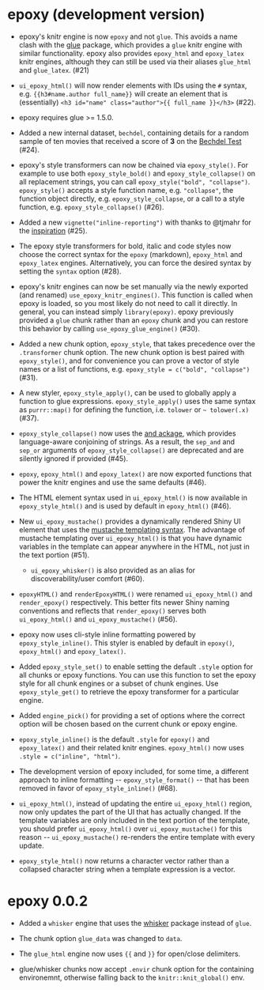 # epoxy (development version)

* epoxy's knitr engine is now `epoxy` and not `glue`. This avoids a name clash
  with the [glue](https://glue.tidyverse.org) package, which provides a `glue`
  knitr engine with similar functionality. epoxy also provides `epoxy_html` and
  `epoxy_latex` knitr engines, although they can still be used via their aliases
  `glue_html` and `glue_latex`. (#21)

* `ui_epoxy_html()` will now render elements with IDs using the `#` syntax, e.g.
  `{{h3#name.author full_name}}` will create an element that is (essentially)
  `<h3 id="name" class="author">{{ full_name }}</h3>` (#22).

* epoxy requires glue >= 1.5.0.

* Added a new internal dataset, `bechdel`, containing details for a random
  sample of ten movies that received a score of **3** on the
  [Bechdel Test](https://bechdeltest.com) (#24).

* epoxy's style transformers can now be chained via `epoxy_style()`. For example
  to use both `epoxy_style_bold()` and `epoxy_style_collapse()` on all
  replacement strings, you can call `epoxy_style("bold", "collapse")`.
  `epoxy_style()` accepts a style function name, e.g. `"collapse"`, the function
  object directly, e.g. `epoxy_style_collapse`, or a call to a style function,
  e.g. `epoxy_style_collapse()` (#26).

* Added a new `vignette("inline-reporting")` with thanks to @tjmahr for the
  [inspiration](https://www.tjmahr.com/lists-knitr-secret-weapon/) (#25).

* The epoxy style transformers for bold, italic and code styles now choose the
  correct syntax for the `epoxy` (markdown), `epoxy_html` and `epoxy_latex`
  engines. Alternatively, you can force the desired syntax by setting the
  `syntax` option (#28).

* epoxy's knitr engines can now be set manually via the newly exported (and
  renamed) `use_epoxy_knitr_engines()`. This function is called when epoxy is
  loaded, so you most likely do not need to call it directly. In general, you
  can instead simply `library(epoxy)`. epoxy previously provided a `glue` chunk
  rather than an `epoxy` chunk and you can restore this behavior by calling
  `use_epoxy_glue_engine()` (#30).

* Added a new chunk option, `epoxy_style`, that takes precedence over the
  `.transformer` chunk option. The new chunk option is best paired with
  `epoxy_style()`, and for convenience you can prove a vector of style names or
  a list of functions, e.g. `epoxy_style = c("bold", "collapse")` (#31).

* A new styler, `epoxy_style_apply()`, can be used to globally apply a
  function to glue expressions. `epoxy_style_apply()` uses the same syntax as
  `purrr::map()` for defining the function, i.e. `tolower` or `~ tolower(.x)`
  (#37).

* `epoxy_style_collapse()` now uses the [and ackage](https://and.rossellhayes.com/),
  which provides language-aware conjoining of strings. As a result, the
  `sep_and` and `sep_or` arguments of `epoxy_style_collapse()` are deprecated
  and are silently ignored if provided (#45).

* `epoxy`, `epoxy_html()` and `epoxy_latex()` are now exported functions that
  power the knitr engines and use the same defaults (#46).

* The HTML element syntax used in `ui_epoxy_html()` is now available in
  `epoxy_style_html()` and is used by default in `epoxy_html()` (#46).

* New `ui_epoxy_mustache()` provides a dynamically rendered Shiny UI element
  that uses the [mustache templating syntax](https://mustache.github.io/). The
  advantage of mustache templating over `ui_epoxy_html()` is that you have dynamic
  variables in the template can appear anywhere in the HTML, not just in the
  text portion (#51).

  * `ui_epoxy_whisker()` is also provided as an alias for discoverability/user
    comfort (#60).

* `epoxyHTML()` and `renderEpoxyHTML()` were renamed `ui_epoxy_html()` and
  `render_epoxy()` respectively. This better fits newer Shiny naming conventions
  and reflects that `render_epoxy()` serves both `ui_epoxy_html()` and
  `ui_epoxy_mustache()` (#56).

* epoxy now uses cli-style inline formatting powered by `epoxy_style_inline()`.
  This styler is enabled by default in `epoxy()`, `epoxy_html()` and
  `epoxy_latex()`.

* Added `epoxy_style_set()` to enable setting the default `.style` option for
  all chunks or epoxy functions. You can use this function to set the epoxy
  style for all chunk engines or a subset of chunk engines. Use
  `epoxy_style_get()` to retrieve the epoxy transformer for a particular engine.

* Added `engine_pick()` for providing a set of options where the correct option
  will be chosen based on the current chunk or epoxy engine.

* `epoxy_style_inline()` is the default `.style` for `epoxy()` and `epoxy_latex()`
  and their related knitr engines. `epoxy_html()` now uses
  `.style = c("inline", "html")`.

* The development version of epoxy included, for some time, a different approach
  to inline formatting -- `epoxy_style_format()` -- that has been removed in
  favor of `epoxy_style_inline()` (#68).

* `ui_epoxy_html()`, instead of updating the entire `ui_epoxy_html()` region,
  now only updates the part of the UI that has actually changed. If the template
  variables are only included in the text portion of the template, you should
  prefer `ui_epoxy_html()` over `ui_epoxy_mustache()` for this reason --
  `ui_epoxy_mustache()` re-renders the entire template with every update.

* `epoxy_style_html()` now returns a character vector rather than a collapsed
  character string when a template expression is a vector.

# epoxy 0.0.2

* Added a `whisker` engine that uses the [whisker](https://github.com/edwindj/whisker)
  package instead of `glue`.

* The chunk option `glue_data` was changed to `data`.

* The `glue_html` engine now uses `{{` and `}}` for open/close delimiters.

* glue/whisker chunks now accept `.envir` chunk option for the containing
  environemnt, otherwise falling back to the `knitr::knit_global()` env.
